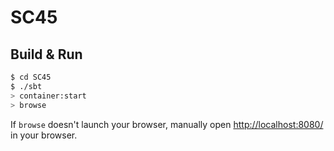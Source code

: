 # SC45 #

## Build & Run ##

```sh
$ cd SC45
$ ./sbt
> container:start
> browse
```

If `browse` doesn't launch your browser, manually open [http://localhost:8080/](http://localhost:8080/) in your browser.
